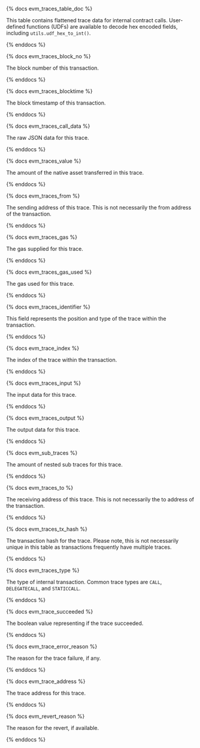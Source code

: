 {% docs evm_traces_table_doc %}

This table contains flattened trace data for internal contract calls. User-defined functions (UDFs) are available to decode hex encoded fields, including `utils.udf_hex_to_int()`.

{% enddocs %}


{% docs evm_traces_block_no %}

The block number of this transaction.

{% enddocs %}


{% docs evm_traces_blocktime %}

The block timestamp of this transaction.

{% enddocs %}


{% docs evm_traces_call_data %}

The raw JSON data for this trace.

{% enddocs %}


{% docs evm_traces_value %}

The amount of the native asset transferred in this trace.

{% enddocs %}


{% docs evm_traces_from %}

The sending address of this trace. This is not necessarily the from address of the transaction. 

{% enddocs %}


{% docs evm_traces_gas %}

The gas supplied for this trace.

{% enddocs %}


{% docs evm_traces_gas_used %}

The gas used for this trace.

{% enddocs %}


{% docs evm_traces_identifier %}

This field represents the position and type of the trace within the transaction. 

{% enddocs %}


{% docs evm_trace_index %}

The index of the trace within the transaction.

{% enddocs %}


{% docs evm_traces_input %}

The input data for this trace.

{% enddocs %}


{% docs evm_traces_output %}

The output data for this trace.

{% enddocs %}


{% docs evm_sub_traces %}

The amount of nested sub traces for this trace.

{% enddocs %}


{% docs evm_traces_to %}

The receiving address of this trace. This is not necessarily the to address of the transaction. 

{% enddocs %}


{% docs evm_traces_tx_hash %}

The transaction hash for the trace. Please note, this is not necessarily unique in this table as transactions frequently have multiple traces. 

{% enddocs %}


{% docs evm_traces_type %}

The type of internal transaction. Common trace types are `CALL`, `DELEGATECALL`, and `STATICCALL`.

{% enddocs %}

{% docs evm_trace_succeeded %}

The boolean value representing if the trace succeeded.

{% enddocs %}

{% docs evm_trace_error_reason %}

The reason for the trace failure, if any.

{% enddocs %}

{% docs evm_trace_address %}

The trace address for this trace.

{% enddocs %}


{% docs evm_revert_reason %}

The reason for the revert, if available.

{% enddocs %}

